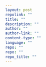 ```yaml
---
layout: post
repolink: ""
title: ""
description: ""
author: ""
author-link: ""
content-type: ""
language: ""
repo: ""
repo: ""
repo_title: ""
---
```

